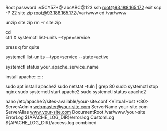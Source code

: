 Root password :v5CY5Z+@   abcABC@123 
ssh root@93.188.165.172
exit
scp -P 22 site.zip root@93.188.165.172:/var/www
cd /var/www

unzip site.zip
rm -r site.zip

cd\
ctrl X
systemctl list-units --type=service

press q for quite

systemctl list-units --type=service --state=active

systemctl status your_apache_service_name

install apache:::::::

sudo apt install apache2
sudo netstat -tuln | grep 80
sudo systemctl stop nginx
sudo systemctl start apache2
sudo systemctl status apache2

nano /etc/apache2/sites-available/your-site.conf
<VirtualHost *:80>
       ServerAdmin webmaster@your-site.com
       ServerName your-site.com
       ServerAlias www.your-site.com
       DocumentRoot /var/www/your-site
       ErrorLog ${APACHE_LOG_DIR}/error.log
       CustomLog ${APACHE_LOG_DIR}/access.log combined
   </VirtualHost>
